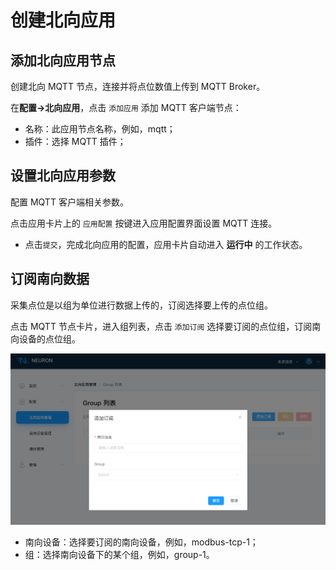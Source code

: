 # 创建北向应用

## 添加北向应用节点

创建北向 MQTT 节点，连接并将点位数值上传到 MQTT Broker。

在**配置->北向应用**，点击 `添加应用` 添加 MQTT 客户端节点：

* 名称：此应用节点名称，例如，mqtt；
* 插件：选择 MQTT 插件；

## 设置北向应用参数

配置 MQTT 客户端相关参数。

点击应用卡片上的 `应用配置` 按键进入应用配置界面设置 MQTT 连接。

* 点击`提交`，完成北向应用的配置，应用卡片自动进入 **运行中** 的工作状态。

## 订阅南向数据

采集点位是以组为单位进行数据上传的，订阅选择要上传的点位组。

点击 MQTT 节点卡片，进入组列表，点击 `添加订阅` 选择要订阅的点位组，订阅南向设备的点位组。

![subscriptions-add](./assets/subscription-add.png)

* 南向设备：选择要订阅的南向设备，例如，modbus-tcp-1；
* 组：选择南向设备下的某个组，例如，group-1。
